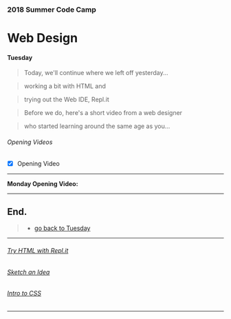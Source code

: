 ### 2018 Summer Code Camp
# Web Design

#### Tuesday

> Today, we'll continue where we left off yesterday...

> working a bit with HTML and

> trying out the Web IDE, Repl.it

> Before we do, here's a short video from a web designer

> who started learning around the same age as you...

###### Opening Videos
- [x] Opening Video

***

**Monday Opening Video:** 



***

## End.

> - [go back to Tuesday](tuesday.md)

***

###### [Try HTML with Repl.it](tuesday-replit.md)

###### [Sketch an Idea](tuesday-ideas.md)

###### [Intro to CSS](tuesday-intro-to-css.md)

***

